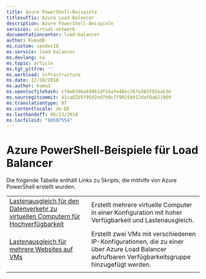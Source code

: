 ```yaml
---
title: Azure PowerShell-Beispiele
titlesuffix: Azure Load Balancer
description: Azure PowerShell-Beispiele
services: virtual-network
documentationcenter: load-balancer
author: KumudD
ms.custom: seodec18
ms.service: load-balancer
ms.devlang: na
ms.topic: article
ms.tgt_pltfrm: ''
ms.workload: infrastructure
ms.date: 12/10/2018
ms.author: kumud
ms.openlocfilehash: cf4e0346a93961df14afe48ec767e383f92eab3b
ms.sourcegitcommit: 41ca82b5f95d2e07b0c7f9025b912daf0ab21909
ms.translationtype: HT
ms.contentlocale: de-DE
ms.lasthandoff: 06/13/2019
ms.locfileid: "60507554"
---
```

# <a name="azure-powershell-samples-for-load-balancer"></a>Azure PowerShell-Beispiele für Load Balancer

Die folgende Tabelle enthält Links zu Skripts, die mithilfe von Azure PowerShell erstellt wurden.

| | |
|-|-|
| [Lastenausgleich für den Datenverkehr zu virtuellen Computern für Hochverfügbarkeit](./scripts/load-balancer-windows-powershell-sample-nlb.md) | Erstellt mehrere virtuelle Computer in einer Konfiguration mit hoher Verfügbarkeit und Lastenausgleich. |
| [Lastenausgleich für mehrere Websites auf VMs](./scripts/load-balancer-windows-powershell-load-balance-multiple-websites-vm.md) | Erstellt zwei VMs mit verschiedenen IP-Konfigurationen, die zu einer über Azure Load Balancer aufrufbaren Verfügbarkeitsgruppe hinzugefügt werden. |
| | |
